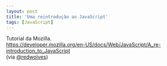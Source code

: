 ```yaml
---
layout: post
title: 'Uma reintrodução ao JavaScript'
tags: [JavaScript]
---
```


Tutorial da Mozilla.<br>
<https://developer.mozilla.org/en-US/docs/Web/JavaScript/A_re-introduction_to_JavaScript><br>
(via [@redwolves](https://twitter.com/RedWolves/status/598162992031662081))

